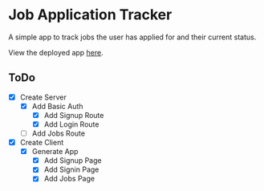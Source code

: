 # Job Application Tracker

A simple app to track jobs the user has applied for and their current status.

View the deployed app [here](https://job-application-tracker-1.herokuapp.com/).

## ToDo
* [x] Create Server
    * [x] Add Basic Auth
        * [x] Add Signup Route
        * [x] Add Login Route
    * [ ] Add Jobs Route
* [x] Create Client
    * [x] Generate App
        * [x] Add Signup Page
        * [x] Add Signin Page
        * [x] Add Jobs Page
